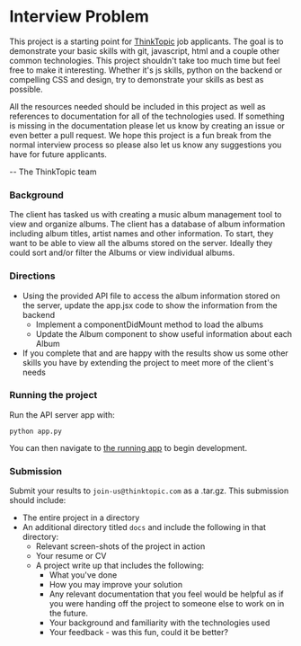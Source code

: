 # Interview Problem

This project is a starting point for [ThinkTopic](http://thinktopic.com/) job applicants. The goal is to demonstrate your basic skills with git, javascript, html and a couple other common technologies. This project shouldn't take too much time but feel free to make it interesting. Whether it's js skills, python on the backend or compelling CSS and design, try to demonstrate your skills as best as possible.

All the resources needed should be included in this project as well as references to documentation for all of the technologies used. If something is missing in the documentation please let us know by creating an issue or even better a pull request. We hope this project is a fun break from the normal interview process so please also let us know any suggestions you have for future applicants.

-- The ThinkTopic team

### Background

The client has tasked us with creating a music album management tool to view and organize albums. The client has a database of album information including album titles, artist names and other information. To start, they want to be able to view all the albums stored on the server. Ideally they could sort and/or filter the Albums or view individual albums.

### Directions

- Using the provided API file to access the album information stored on the server, update the app.jsx code to show the information from the backend
  + Implement a componentDidMount method to load the albums
  + Update the Album component to show useful information about each Album
- If you complete that and are happy with the results show us some other skills you have by extending the project to meet more of the client's needs

### Running the project

Run the API server app with:

`python app.py`

You can then navigate to [the running app](http://127.0.0.1:5000/) to begin development.

### Submission

Submit your results to `join-us@thinktopic.com` as a .tar.gz. This submission should include:
  - The entire project in a directory
  - An additional directory titled `docs` and include the following in that directory:
    - Relevant screen-shots of the project in action
    - Your resume or CV
    - A project write up that includes the following:
      + What you've done
      + How you may improve your solution
      + Any relevant documentation that you feel would be helpful as if you were handing off the project to someone else to work on in the future.
      + Your background and familiarity with the technologies used
      + Your feedback - was this fun, could it be better?
